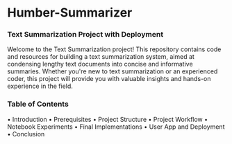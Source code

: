 # Humber-Summarizer

### Text Summarization Project with Deployment
Welcome to the Text Summarization project! This repository contains code and resources for building a text summarization system, aimed at condensing lengthy text documents into concise and informative summaries. Whether you're new to text summarization or an experienced coder, this project will provide you with valuable insights and hands-on experience in the field.

### Table of Contents
•	Introduction
•	Prerequisites
•	Project Structure
•	Project Workflow
•	Notebook Experiments
•	Final Implementations
•	User App and Deployment
•	Conclusion
